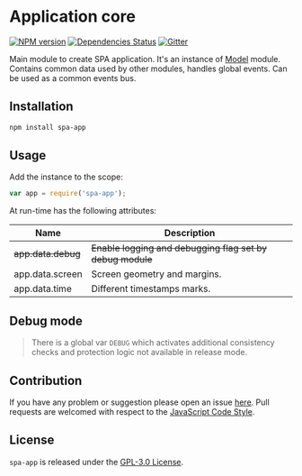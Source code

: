 Application core
================

[![NPM version](https://img.shields.io/npm/v/spa-app.svg?style=flat-square)](https://www.npmjs.com/package/spa-app)
[![Dependencies Status](https://img.shields.io/david/spasdk/app.svg?style=flat-square)](https://david-dm.org/spasdk/app)
[![Gitter](https://img.shields.io/badge/gitter-join%20chat-blue.svg?style=flat-square)](https://gitter.im/DarkPark/spasdk)


Main module to create SPA application.
It's an instance of [Model](https://github.com/cjssdk/model) module.
Contains common data used by other modules, handles global events.
Can be used as a common events bus.


## Installation ##

```bash
npm install spa-app
```


## Usage ##

Add the instance to the scope:

```js
var app = require('spa-app');
```

At run-time has the following attributes:

 Name               | Description
--------------------|-------------
 ~~app.data.debug~~ | ~~Enable logging and debugging flag set by debug module~~
 app.data.screen    | Screen geometry and margins.
 app.data.time      | Different timestamps marks.



## Debug mode ##

> There is a global var `DEBUG` which activates additional consistency checks and protection logic not available in release mode.


## Contribution ##

If you have any problem or suggestion please open an issue [here](https://github.com/spasdk/app/issues).
Pull requests are welcomed with respect to the [JavaScript Code Style](https://github.com/DarkPark/jscs).


## License ##

`spa-app` is released under the [GPL-3.0 License](http://opensource.org/licenses/GPL-3.0).
